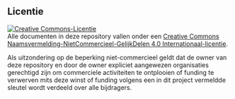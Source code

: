 ## Licentie

<a rel="license" href="http://creativecommons.org/licenses/by-nc-sa/4.0/"><img alt="Creative Commons-Licentie" style="border-width:0" src="https://i.creativecommons.org/l/by-nc-sa/4.0/88x31.png" /></a><br />Alle documenten in deze repository vallen onder een <a rel="license" href="http://creativecommons.org/licenses/by-nc-sa/4.0/">Creative Commons Naamsvermelding-NietCommercieel-GelijkDelen 4.0 Internationaal-licentie</a>.

Als uitzondering op de beperking niet-commercieel geldt dat de owner van deze repository en door de owner expliciet aangewezen organisaties gerechtigd zijn om commerciele activiteiten te ontplooien of funding te verwerven mits deze winst of funding volgens een in dit project vermeldde sleutel wordt verdeeld over alle bijdragers. 
